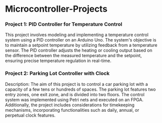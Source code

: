 # Microcontroller-Projects


### Project 1: PID Controller for Temperature Control
This project involves modeling and implementing a temperature control system using a PID controller on an Arduino Uno. The system's objective is to maintain a setpoint temperature by utilizing feedback from a temperature sensor. The PID controller adjusts the heating or cooling output based on the difference between the measured temperature and the setpoint, ensuring precise temperature regulation in real-time.

### Project 2: Parking Lot Controller with Clock
Description: The aim of this project is to control a car parking lot with a capacity of a few tens or hundreds of spaces. The parking lot features two entry zones, one exit zone, and is divided into two floors. The control system was implemented using Petri nets and executed on an FPGA. Additionally, the project includes considerations for timekeeping mechanisms, incorporating functionalities such as daily, annual, or perpetual clock features.
